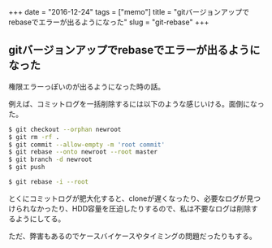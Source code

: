 +++
date = "2016-12-24"
tags =  ["memo"]
title = "gitバージョンアップでrebaseでエラーが出るようになった"
slug = "git-rebase"
+++

## gitバージョンアップでrebaseでエラーが出るようになった

権限エラーっぽいのが出るようになった時の話。

例えば、コミットログを一括削除するには以下のような感じいける。面倒になった。

```bash
$ git checkout --orphan newroot
$ git rm -rf .
$ git commit --allow-empty -m 'root commit'
$ git rebase --onto newroot --root master
$ git branch -d newroot
$ git push

$ git rebase -i --root
```

とくにコミットログが肥大化すると、cloneが遅くなったり、必要なログが見つけられなかったり、HDD容量を圧迫したりするので、私は不要なログは削除するようにしてる。

ただ、弊害もあるのでケースバイケースやタイミングの問題だったりもする。
	  
